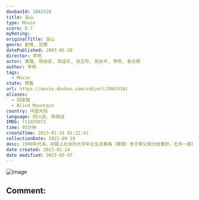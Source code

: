 ```yaml
---
doubanId: 2063528
title: 盲山
type: Movie
score: 8.7
myRating: 
originalTitle: 盲山
genre: 剧情, 犯罪
datePublished: 2007-05-20
director: 李杨
actor: 黄璐, 杨幼安, 贺运乐, 张玉玲, 张友平, 李杨, 袁志顺
author: 李杨
tags:
  - Movie
state: 想看
url: https://movie.douban.com/subject/2063528/
aliases:
  - 回家路
  - Blind_Mountain
country: 中国大陆
language: 四川话, 陕西话
IMDb: tt1020972
time: 95分钟
createTime: 2023-01-24 01:22:41
collectionDate: 2022-09-18
desc: 1990年代末，初踏上社会的大学毕业生白春梅（黄璐）急于帮父母分担重担，无奈一直找不到合适工作，在她发愁之际，装扮成医药采购公司员工的人贩子向她伸来热情的双手，她随他们来到中国西北某个偏僻山村采购中药...
date created: 2023-01-24
date modified: 2023-03-07
---
```


![image](p524941991.jpg)

Comment:
---
